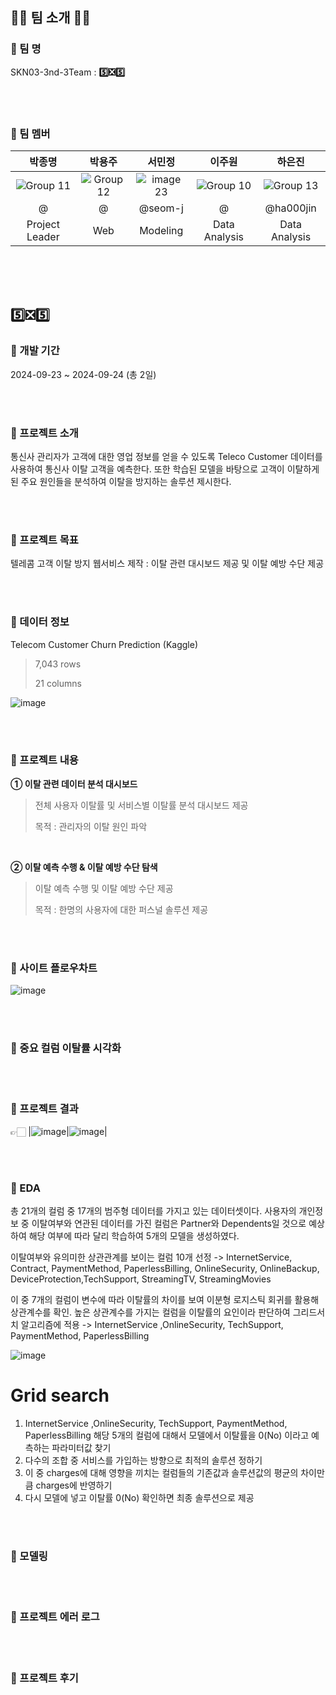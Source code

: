 ## 👋🏻 팀 소개 👋🏻
### 📌 팀 명
SKN03-3nd-3Team : **5️⃣❎5️⃣**

<br/><br/>

### 📌 팀 멤버
| 박종명 | 박용주 | 서민정 | 이주원 | 하은진 |
|:--:|:--:|:--:|:--:|:--:|
|![Group 11](https://github.com/user-attachments/assets/17bf149f-471e-4c95-80a1-66effa211bf9)|![Group 12](https://github.com/user-attachments/assets/e7217b02-c9f8-4bc9-ae2d-0a31c5f75349)|![image 23](https://github.com/user-attachments/assets/7dea616b-7a83-4cba-b6ef-f29fd597a440)|![Group 10](https://github.com/user-attachments/assets/e0e30c18-d852-4e13-9122-938d8a2a9292)|![Group 13](https://github.com/user-attachments/assets/04e43b07-22c3-4f08-9d7b-79a0c8bef36d)|
| @ | @ | @seom-j | @ | @ha000jin |
| Project Leader | Web | Modeling | Data Analysis | Data Analysis |


<br/><br/><br/>


## 5️⃣❎5️⃣
### 📌 개발 기간
2024-09-23 ~ 2024-09-24 (총 2일)

<br/><br/>

### 📌 프로젝트 소개
통신사 관리자가 고객에 대한 영업 정보를 얻을 수 있도록 Teleco Customer 데이터를 사용하여 통신사 이탈 고객을 예측한다. 또한 학습된 모델을 바탕으로 고객이 이탈하게 된 주요 원인들을 분석하여 이탈을 방지하는 솔루션 제시한다.


<br/><br/>

### 📌 프로젝트 목표
텔레콤 고객 이탈 방지 웹서비스 제작
: 이탈 관련 대시보드 제공 및 이탈 예방 수단 제공

<br/><br/>

### 📌 데이터 정보
Telecom Customer Churn Prediction (Kaggle)
> 7,043 rows
> 
> 21 columns

![image](https://github.com/user-attachments/assets/98b320fd-580f-49c8-a1f8-9786c23f41dd)


<br/><br/>

### 📌 프로젝트 내용
**① 이탈 관련 데이터 분석 대시보드**
>  전체 사용자 이탈률 및 서비스별 이탈률 분석 대시보드 제공 
>
>  목적 : 관리자의 이탈 원인 파악

<br/>

**② 이탈 예측 수행 & 이탈 예방 수단 탐색**
> 이탈 예측 수행 및 이탈 예방 수단 제공 
>
> 목적 : 한명의 사용자에 대한 퍼스널 솔루션 제공

<br/><br/>

### 📌 사이트 플로우차트
![image](https://github.com/user-attachments/assets/528bb3d9-1f2e-4d8d-9aaa-3faaafe5ec84)

<br/><br/>

### 📌 중요 컬럼 이탈률 시각화


<br/><br/>

### 📌 프로젝트 결과 

👉🏻 |![image](https://github.com/user-attachments/assets/aefc199b-23b6-4010-abc4-2b9e28c04afd)|![image](https://github.com/user-attachments/assets/18ad6934-d802-4669-bc48-d2ee3cf584d1)|




<br/><br/>

### 📌 EDA
총 21개의 컬럼 중 17개의 범주형 데이터를 가지고 있는 데이터셋이다. 
사용자의 개인정보 중 이탈여부와 연관된 데이터를 가진 컬럼은 Partner와 Dependents일 것으로 예상하여 해당 여부에 따라 달리 학습하여 5개의 모델을 생성하였다.

이탈여부와 유의미한 상관관계를 보이는 컬럼 10개 선정
-> InternetService, Contract, PaymentMethod, PaperlessBilling, OnlineSecurity, OnlineBackup, DeviceProtection,TechSupport, StreamingTV, StreamingMovies

이 중 7개의 컬럼이 변수에 따라 이탈률의 차이를 보여 이분형 로지스틱 회귀를 활용해 상관계수를 확인. 높은 상관계수를 가지는 컬럼을 이탈률의 요인이라 판단하여 그리드서치 알고리즘에 적용
-> InternetService ,OnlineSecurity, TechSupport, PaymentMethod, PaperlessBilling

![image](https://github.com/user-attachments/assets/35f096f9-d638-4ed1-9f10-68a9ec1d0845)



 # Grid search
 1. InternetService ,OnlineSecurity, TechSupport, PaymentMethod, PaperlessBilling 해당 5개의 컬럼에 대해서 모델에서 이탈률을 0(No) 이라고 예측하는 파라미터값 찾기
 2. 다수의 조합 중 서비스를 가입하는 방향으로 최적의 솔루션 정하기
 3. 이 중 charges에 대해 영향을 끼치는 컬럼들의 기존값과 솔루션값의 평균의 차이만큼 charges에 반영하기
 4. 다시 모델에 넣고 이탈률 0(No) 확인하면 최종 솔루션으로 제공
    






<br/><br/>

### 📌 모델링


<br/><br/>

### 📌 프로젝트 에러 로그


<br/><br/>

### 📌 프로젝트 후기


